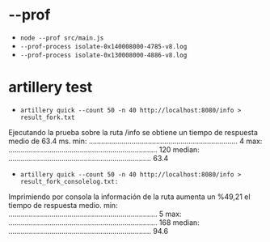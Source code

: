 # --prof

- `node --prof src/main.js`
- `--prof-process isolate-0x140008000-4785-v8.log` 
- `--prof-process isolate-0x130008000-4886-v8.log`

# artillery test

- `artillery quick --count 50 -n 40 http://localhost:8080/info > result_fork.txt`

Ejecutando la prueba sobre la ruta /info se obtiene un tiempo de respuesta medio de 63.4 ms.
  min: ......................................................................... 4
  max: ......................................................................... 120
  median: ...................................................................... 63.4

- `artillery quick --count 50 -n 40 http://localhost:8080/info > result_fork_consolelog.txt:`

Imprimiendo por consola la información de la ruta aumenta un %49,21 el tiempo de respuesta medio.
  min: ......................................................................... 5
  max: ......................................................................... 168
  median: ...................................................................... 94.6
